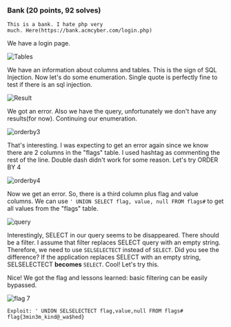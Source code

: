 ### Bank (20 points, 92 solves)

	This is a bank. I hate php very much. Here(https://bank.acmcyber.com/login.php)

We have a login page.

![Tables](https://s2.loli.net/2023/03/11/j81gcRGs3o7YLwu.png)

We have an information about columns and tables. This is the sign of SQL Injection. Now let's do some enumeration. Single quote is perfectly fine to test if there is an sql injection. 

![Result](https://s2.loli.net/2023/03/11/LsUx28yRaBhMWeq.png)

We got an error. Also we have the query, unfortunately we don't have any results(for now). Continuing our enumeration.

![orderby3](https://s2.loli.net/2023/03/11/g5LR7njiE8CsGXK.png)

That's interesting. I was expecting to get an error again since we know there are 2 columns in the "flags" table. I used hashtag as commenting the rest of the line. Double dash didn't work for some reason. Let's try ORDER BY 4

![orderby4](https://s2.loli.net/2023/03/11/NkzH4vf56yCVJlu.png)

Now we get an error. So, there is a third column plus flag and value columns. We can use `' UNION SELECT flag, value, null FROM flags#` to get all values from the "flags" table.

![query](https://s2.loli.net/2023/03/11/7exyY28h1MQzip6.png)

Interestingly, SELECT in our query seems to be disappeared. There should be a filter. I assume that filter replaces SELECT query with an empty string. Therefore, we need to use `SELSELECTECT` instead of `SELECT`. Did you see the difference? If the application replaces SELECT with an empty string, SELSELECTECT **becomes** `SELECT`. Cool! Let's try this.

Nice! We got the flag and lessons learned: basic filtering can be easily bypassed.

![flag 7](https://s2.loli.net/2023/03/11/gTSuRIUeNdQkxGZ.png)

	Exploit: ' UNION SELSELECTECT flag,value,null FROM flags#
	flag{3min3m_kind@_wa$hed}